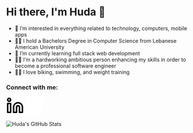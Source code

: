 # Hi there, I'm Huda 👋

- 👀 I’m interested in everything related to technology, computers, mobile apps
- 👩‍🎓 I hold a Bachelors Degree in Computer Science from Lebanese American University
- 🌱 I’m currently learning full stack web development
- 👩‍💻 I’m a hardworking ambitious person enhancing my skills in order to become a professional software engineer
- 🚴‍♂️ I love biking, swimming, and weight training

### Connect with me:

[![website](linkedin-light.svg)](https://www.linkedin.com/in/huda-al-zahabi-531993174/#gh-light-mode-only)
[![website](linkedin-dark.svg)](https://www.linkedin.com/in/huda-al-zahabi-531993174/#gh-dark-mode-only)


<img align="left" alt="Huda's GitHub Stats" src="https://github-readme-stats.vercel.app/api?username=huda-alzahabi&show_icons=true&hide_border=false&title_color=crimson&icon_color=crimson&bg_color=bisque&text_color=bisque&border_color=crimson" />
